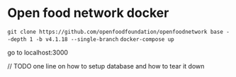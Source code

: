 # Open food network docker

`git clone https://github.com/openfoodfoundation/openfoodnetwork base --depth 1 -b v4.1.18 --single-branch`
`docker-compose up`

go to localhost:3000

// TODO one line on how to setup database and how to tear it down